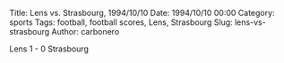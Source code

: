 Title: Lens vs. Strasbourg, 1994/10/10
Date: 1994/10/10 00:00
Category: sports
Tags: football, football scores, Lens, Strasbourg
Slug: lens-vs-strasbourg
Author: carbonero


Lens 1 - 0 Strasbourg
